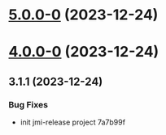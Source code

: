 # [5.0.0-0](/compare/v4.0.0-0...v5.0.0-0) (2023-12-24)



# [4.0.0-0](/compare/v3.1.1...v4.0.0-0) (2023-12-24)



## 3.1.1 (2023-12-24)


### Bug Fixes

* init jmi-release project 7a7b99f



